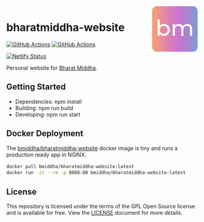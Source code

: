 <img align="right" src="public/images/logo120.png" />

# bharatmiddha-website

[![GitHub Actions](https://github.com/bmiddha/bharatmiddha-website/workflows/Node%20CI/badge.svg?branch=master&event=push)](https://github.com/bmiddha/bharatmiddha-website/actions?query=workflow%3A"Node+CI")
[![GitHub Actions](https://github.com/bmiddha/bharatmiddha-website/workflows/docker-cd-master/badge.svg?branch=master&event=push)](https://github.com/bmiddha/bharatmiddha-website/actions?query=workflow%3Adocker-cd-master)

[![Netlify Status](https://api.netlify.com/api/v1/badges/b05cf272-4fc5-4726-8648-4d76c36c1cce/deploy-status)](https://app.netlify.com/sites/bharatmiddha-website/deploys)

Personal website for [Bharat Middha](https://github.com/bmiddha).

## Getting Started

- Dependencies: npm install
- Building: npm run build
- Developing: npm run start

## Docker Deployment

The [bmiddha/bharatmiddha-website](https://hub.docker.com/r/bmiddha/bharatmiddha-website) docker image is tiny and runs a production ready app in NGINX.

```sh
docker pull bmiddha/bharatmiddha-website:latest
docker run -it --rm -p 8080:80 bmiddha/bharatmiddha-website:latest
```

## License

This repository is licensed under the terms of the GPL Open Source license and is available for free. View the [LICENSE](https://github.com/bmiddha/bharatmiddha-website/blob/master/LICENSE) document for more details.
